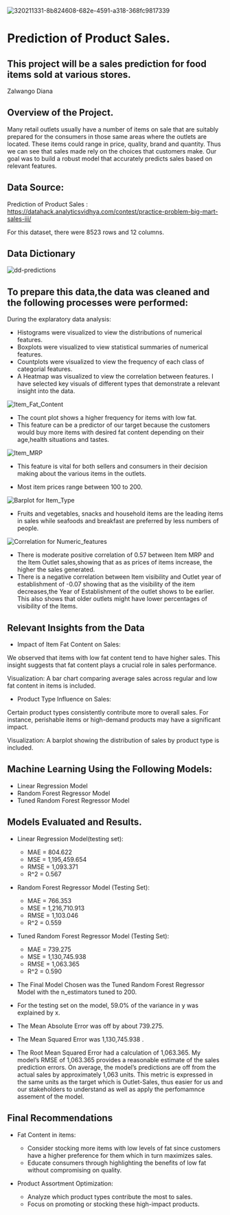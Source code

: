 ![320211331-8b824608-682e-4591-a318-368fc9817339](https://github.com/zal-developer/Production-of-Product-Sales./assets/119515838/54be62ac-1a92-4713-b620-269b829a6abc)

# Prediction of Product Sales.
## This project will be a sales prediction for food items sold at various stores.

Zalwango Diana

## Overview of the Project.
Many retail outlets usually have a number of items on sale that are suitably prepared for the consumers in those same areas where the outlets are located. These items could range in price, quality, brand and quantity. Thus we can see that sales made rely on the choices that customers make. Our goal was to build a robust model that accurately predicts sales based on relevant features.

## Data Source:
Prediction of  Product Sales : https://datahack.analyticsvidhya.com/contest/practice-problem-big-mart-sales-iii/

For this dataset, there were 8523 rows and 12 columns.
## Data Dictionary
![dd-predictions](https://github.com/zal-developer/Production-of-Product-Sales./assets/119515838/617a5261-1af1-46c4-a696-f821aa894538)

## To prepare this data,the data was cleaned  and the following processes were performed:
During the explaratory data analysis:
- Histograms were visualized to view the distributions of numerical features.
- Boxplots were visualized to view statistical summaries of numerical features.
- Countplots were visualized to view the frequency of each class of categorial features.
- A Heatmap was visualized to view the correlation between features.
I have selected key visuals of different types that demonstrate a relevant insight into the data.

![Item_Fat_Content](https://github.com/zal-developer/Production-of-Product-Sales./assets/119515838/4c924c5c-9156-4c62-80b0-c4403620bca0)

- The count plot shows  a higher frequency for items with low fat.
- This feature can be a predictor of our target because the customers would buy more items with desired fat content depending on their age,health situations and tastes.

![Item_MRP](https://github.com/zal-developer/Production-of-Product-Sales./assets/119515838/4b2a2742-8172-4fd7-868b-363a310270cf)

- This feature is vital for both sellers and consumers in their decision making about the various items in the outlets.

- Most item prices range between 100 to 200. 

![Barplot for Item_Type](https://github.com/zal-developer/Production-of-Product-Sales./assets/119515838/2a0216bc-30a0-431d-b3ee-00c03bb40048)
- Fruits and vegetables, snacks and household items are the leading items in sales while seafoods and breakfast are preferred by less numbers of people.

![Correlation for Numeric_features](https://github.com/zal-developer/Production-of-Product-Sales./assets/119515838/8ea3afd2-d52b-4fe2-8dab-421fe6ae1c45)
- There is moderate positive correlation of 0.57 between Item MRP and the Item Outlet sales,showing that as as prices of items increase, the higher the sales generated.
- There is a negative correlation between Item visibility and Outlet year of establishment of -0.07 showing that as the visibility of the item decreases,the Year of Establishment of the outlet shows to be earlier. This also shows that older outlets might have lower percentages of visibility of the Items.

## Relevant Insights from the Data

- Impact of Item Fat Content on Sales:
  
We observed that items with low fat content tend to have higher sales. This insight suggests that fat content plays a crucial role in sales performance.

Visualization: A bar chart comparing average sales across regular and low fat content in items is included.


- Product Type Influence on Sales:
  
Certain product types consistently contribute more to overall sales. For instance, perishable items or high-demand products may have a significant impact.

Visualization: A barplot showing the distribution of sales by product type is included.

## Machine Learning Using the Following Models:
 - Linear Regression Model
 - Random Forest Regressor Model
 - Tuned Random Forest Regressor Model

## Models Evaluated and Results.
- Linear Regression Model(testing set):
  - MAE = 804.622
  - MSE = 1,195,459.654
  - RMSE = 1,093.371
  - R^2 = 0.567
    
- Random Forest Regressor Model (Testing Set):
   - MAE = 766.353
   - MSE = 1,216,710.913
   - RMSE = 1,103.046
   - R^2 = 0.559

 - Tuned Random Forest Regressor Model (Testing Set):
   - MAE = 739.275
   - MSE = 1,130,745.938
   - RMSE = 1,063.365
   - R^2 = 0.590

- The Final Model Chosen was the Tuned Random Forest Regressor Model with the n_estimators tuned to 200.

- For the testing set on the model, 59.0% of the variance in y was explained by x.

- The Mean Absolute Error was off by about 739.275.

 - The Mean Squared Error was 1,130,745.938 .

-  The Root Mean Squared Error had a calculation of 1,063.365.
   My model’s RMSE of 1,063.365 provides a reasonable estimate of the sales prediction errors.
   On average, the model’s predictions are off from the actual sales by approximately 1,063 units.
   This metric is expressed in the same units as the target which is Outlet-Sales, thus easier for us and our stakeholders 
    to understand as well as apply the perfomamnce assement of the model.

 ## Final Recommendations
 -  Fat Content in items:
    - Consider  stocking more items with low levels of fat since customers have a higher preference for them which in turn 
       maximizes sales.
    - Educate consumers through highlighting the benefits of low fat without compromising on quality.

-  Product Assortment Optimization:
   - Analyze which product types contribute the most to sales.
   - Focus on promoting or stocking these high-impact products.

